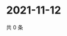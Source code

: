 # 2021-11-12

共 0 条

<!-- BEGIN WEIBO -->
<!-- 最后更新时间 Fri Nov 12 2021 01:15:49 GMT+0800 (China Standard Time) -->

<!-- END WEIBO -->
